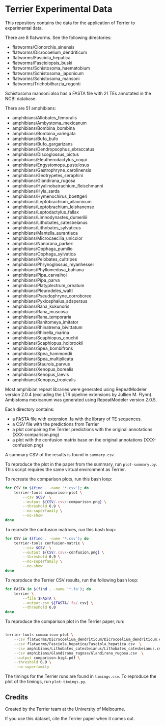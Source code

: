 # Terrier Experimental Data

This repository contains the data for the application of Terrier to experimental data.

There are 8 flatworms. See the following directories:

 - flatworms/Clonorchis_sinensis
 - flatworms/Dicrocoelium_dendriticum
 - flatworms/Fasciola_hepatica
 - flatworms/Fasciolopsis_buski
 - flatworms/Schistosoma_haematobium
 - flatworms/Schistosoma_japonicum
 - flatworms/Schistosoma_mansoni
 - flatworms/Trichobilharzia_regenti

Schistosoma mansoni also has a FASTA file with 21 TEs annotated in the NCBI database.

There are 51 amphibians:

 - amphibians/Allobates_femoralis
 - amphibians/Ambystoma_mexicanum
 - amphibians/Bombina_bombina
 - amphibians/Bombina_variegata
 - amphibians/Bufo_bufo
 - amphibians/Bufo_gargarizans
 - amphibians/Dendropsophus_ebraccatus
 - amphibians/Discoglossus_pictus
 - amphibians/Eleutherodactylus_coqui
 - amphibians/Engystomops_pustulosus
 - amphibians/Gastrophryne_carolinensis
 - amphibians/Geotrypetes_seraphini
 - amphibians/Glandirana_rugosa
 - amphibians/Hyalinobatrachium_fleischmanni
 - amphibians/Hyla_sarda
 - amphibians/Hymenochirus_boettgeri
 - amphibians/Leptobrachium_ailaonicum
 - amphibians/Leptobrachium_leishanense
 - amphibians/Leptodactylus_fallax
 - amphibians/Limnodynastes_dumerilii
 - amphibians/Lithobates_catesbeianus
 - amphibians/Lithobates_sylvaticus
 - amphibians/Mantella_aurantiaca
 - amphibians/Microcaecilia_unicolor
 - amphibians/Nanorana_parkeri
 - amphibians/Oophaga_pumilio
 - amphibians/Oophaga_sylvatica
 - amphibians/Pelobates_cultripes
 - amphibians/Phrynoglossus_myanhessei
 - amphibians/Phyllomedusa_bahiana
 - amphibians/Pipa_carvalhoi
 - amphibians/Pipa_parva
 - amphibians/Platyplectrum_ornatum
 - amphibians/Pleurodeles_waltl
 - amphibians/Pseudophryne_corroboree
 - amphibians/Pyxicephalus_adspersus
 - amphibians/Rana_kukunoris
 - amphibians/Rana_muscosa
 - amphibians/Rana_temporaria
 - amphibians/Ranitomeya_imitator
 - amphibians/Rhinatrema_bivittatum
 - amphibians/Rhinella_marina
 - amphibians/Scaphiopus_couchii
 - amphibians/Scaphiopus_holbrookii
 - amphibians/Spea_bombifrons
 - amphibians/Spea_hammondii
 - amphibians/Spea_multiplicata
 - amphibians/Staurois_parvus
 - amphibians/Xenopus_borealis
 - amphibians/Xenopus_laevis
 - amphibians/Xenopus_tropicalis

Most amphibian repeat libraries were generated using RepeatModeler version 2.0.4 (excluding the LTR pipeline extensions by Jullien M. Flynn). Ambistoma mexicanum was generated using RepeatModeler version 2.0.5.

Each directory contains:

 - a FASTA file with extension .fa with the library of TE sequences.
 - a CSV file with the predictions from Terrier
 - a plot compairing the Terrier predictions with the original annotations (XXX-comparison.png)
 - a plot with the confusion matrix base on the original annotations (XXX-confusion.png)

A summary CSV of the results is found in `summary.csv`.

To reproduce the plot in the paper from the summary, run `plot-summary.py`. This script requires the same virtual environment as Terrier.

To recreate the comparison plots, run this bash loop:

```bash
for CSV in $(find . -name '*.csv'); do
    terrier-tools comparison-plot \
        --csv $CSV  \
        --output ${CSV/.csv/-comparison.png} \
        --threshold 0.9 \
        --no-superfamily \
        --no-show
done
```

To recreate the confusion matrices, run this bash loop:

```bash
for CSV in $(find . -name '*.csv'); do
    terrier-tools confusion-matrix \
        --csv $CSV  \
        --output ${CSV/.csv/-confusion.png} \
        --threshold 0.9 \
        --no-superfamily \
        --no-show
done
```

To reproduce the Terrier CSV results, run the following bash loop:

```bash
for FASTA in $(find . -name '*.fa'); do
    terrier \
        --file $FASTA \
        --output-csv ${FASTA/.fa/.csv} \
        --threshold 0.0
done
```

To reproduce the comparison plot in the Terrier paper, run:

```bash

terrier-tools comparison-plot \
    --csv flatworms/Dicrocoelium_dendriticum/Dicrocoelium_dendriticum.csv  \
    --csv flatworms/Fasciola_hepatica/Fasciola_hepatica.csv  \
    --csv amphibians/Lithobates_catesbeianus/Lithobates_catesbeianus.csv  \
    --csv amphibians/Glandirana_rugosa/Glandirana_rugosa.csv  \
    --output comparison-big4.pdf \
    --threshold 0.9 \
    --no-superfamily
```

The timings for the Terrier runs are found in `timings.csv`. To reproduce the plot of the timings, run `plot-timings.py`.

## Credits

Created by the Terrier team at the University of Melbourne.

If you use this dataset, cite the Terrier paper when it comes out.